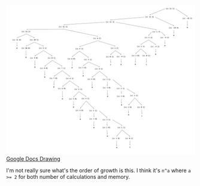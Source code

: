 ![diagram](./1-14.png)
[Google Docs Drawing](https://goo.gl/dFLqVJ)

I'm not really sure what's the order of growth is this. I think it's `n^a` where `a >= 2` for both number of calculations and memory.
